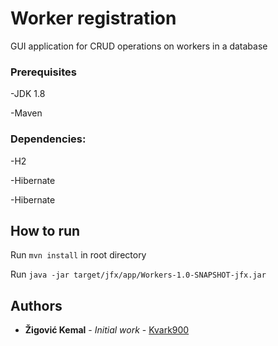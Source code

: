 # Worker registration
GUI application for CRUD operations on workers in a database

### Prerequisites

-JDK 1.8

-Maven

### Dependencies:
-H2

-Hibernate


-Hibernate

## How to run

Run `mvn install` in root directory

Run `java -jar target/jfx/app/Workers-1.0-SNAPSHOT-jfx.jar`

## Authors

* **Žigović Kemal** - *Initial work* - [Kvark900](https://github.com/Kvark900)



